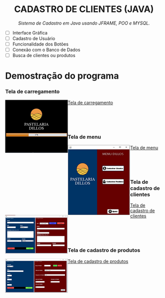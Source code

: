 <h1 align= "center">CADASTRO DE CLIENTES (JAVA)</h1>
<p align= "center"><i>Sistema de Cadastro em Java usando JFRAME, POO e MYSQL.</p></i>



- [ ] Interface Gráfica
- [ ] Cadastro de Usuário
- [ ] Funcionalidade dos Botões
- [ ] Conexão com o Banco de Dados
- [ ] Busca de clientes ou produtos 

# Demostração do programa

### Tela de carregamento

[<img align="left" src="https://raw.githubusercontent.com/matheusoliveira3/CadastroClientesAPP/main/images/Tela%20de%20carregamento%20pequena.png" />](https://raw.githubusercontent.com/matheusoliveira3/CadastroClientesAPP/main/images/Tela%20de%20carregamento.png) [Tela de carregamento](https://raw.githubusercontent.com/matheusoliveira3/CadastroClientesAPP/main/images/Tela%20de%20carregamento.png) 
<br/>
<br/>
<br/>
<br/>
<br/>

### Tela de menu

[<img align="left" src="https://raw.githubusercontent.com/matheusoliveira3/CadastroClientesAPP/main/images/Tela%20de%20menu%20pequena.png" />](https://raw.githubusercontent.com/matheusoliveira3/CadastroClientesAPP/main/images/Tela%20de%20menu.png) [Tela de menu](https://raw.githubusercontent.com/matheusoliveira3/CadastroClientesAPP/main/images/Tela%20de%20menu.png) 
<br/>
<br/>
<br/>
<br/>
<br/>

### Tela de cadastro de clientes

[<img align="left" src="https://raw.githubusercontent.com/matheusoliveira3/CadastroClientesAPP/main/images/Tela%20de%20cadastro%20de%20clientes%20pequena.png" />](https://raw.githubusercontent.com/matheusoliveira3/CadastroClientesAPP/main/images/Tela%20de%20cadastro%20de%20clientes.png) [Tela de cadastro de clientes](https://raw.githubusercontent.com/matheusoliveira3/CadastroClientesAPP/main/images/Tela%20de%20cadastro%20de%20clientes.png) 
<br/>
<br/>
<br/>
<br/>
<br/>

### Tela de cadastro de produtos

[<img align="left" src="https://raw.githubusercontent.com/matheusoliveira3/CadastroClientesAPP/main/images/Tela%20de%20cadastro%20de%20produtos%20pequena.png" />](https://raw.githubusercontent.com/matheusoliveira3/CadastroClientesAPP/main/images/Tela%20de%20cadastro%20de%20produtos.png) [Tela de cadastro de produtos](https://raw.githubusercontent.com/matheusoliveira3/CadastroClientesAPP/main/images/Tela%20de%20cadastro%20de%20produtos.png) 
<br/>
<br/>
<br/>
<br/>
<br/>
